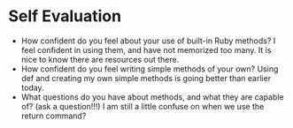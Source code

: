# Self Evaluation

- How confident do you feel about your use of built-in Ruby methods?
I feel confident in using them, and have not memorized too many. It is nice
to know there are resources out there.
- How confident do you feel writing simple methods of your own?
Using def and creating my own simple methods is going better than earlier today.
- What questions do you have about methods, and what they are capable of? (ask a question!!!)
I am still a little confuse on when we use the return command? 
